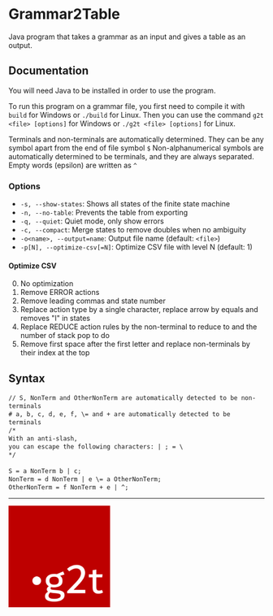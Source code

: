 # Grammar2Table

Java program that takes a grammar as an input and gives a table as an output.

## Documentation

You will need Java to be installed in order to use the program.

To run this program on a grammar file, you first need to compile it with `build` for Windows or `./build` for Linux.
Then you can use the command `g2t <file> [options]` for Windows or `./g2t <file> [options]` for Linux.

Terminals and non-terminals are automatically determined. They can be any symbol apart from the end of file symbol `$`
Non-alphanumerical symbols are automatically determined to be terminals, and they are always separated.
Empty words (epsilon) are written as `^`

### Options

- `-s, --show-states`: Shows all states of the finite state machine
- `-n, --no-table`: Prevents the table from exporting
- `-q, --quiet`: Quiet mode, only show errors
- `-c, --compact`: Merge states to remove doubles when no ambiguity
- `-o<name>, --output=name`: Output file name (default: `<file>`)
- `-p[N], --optimize-csv[=N]`: Optimize CSV file with level N (default: 1)

#### Optimize CSV
0. No optimization
1. Remove ERROR actions
2. Remove leading commas and state number
3. Replace action type by a single character, replace arrow by equals and removes "I" in states
4. Replace REDUCE action rules by the non-terminal to reduce to and the number of stack pop to do
5. Remove first space after the first letter and replace non-terminals by their index at the top

## Syntax

```
// S, NonTerm and OtherNonTerm are automatically detected to be non-terminals
# a, b, c, d, e, f, \= and + are automatically detected to be terminals
/*
With an anti-slash,
you can escape the following characters: | ; = \
*/

S = a NonTerm b | c;
NonTerm = d NonTerm | e \= a OtherNonTerm;
OtherNonTerm = f NonTerm + e | ^;
```

***

<img src="resources/logo.png" width="200">